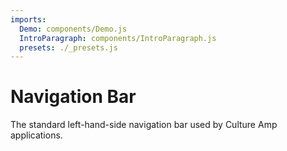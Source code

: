 ```yaml
---
imports:
  Demo: components/Demo.js
  IntroParagraph: components/IntroParagraph.js
  presets: ./_presets.js
---
```


# Navigation Bar

<IntroParagraph>

The standard left-hand-side navigation bar used by Culture Amp applications.

</IntroParagraph>

<Demo presets={presets} />
